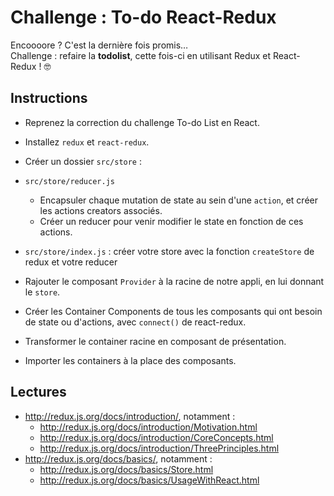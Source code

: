 # Challenge : To-do React-Redux

Encoooore ? C'est la dernière fois promis…  
Challenge : refaire la **todolist**, cette fois-ci en utilisant Redux et React-Redux ! :nerd_face:


## Instructions

* Reprenez la correction du challenge To-do List en React.

* Installez `redux` et `react-redux`.

* Créer un dossier `src/store` :

* `src/store/reducer.js`
  + Encapsuler chaque mutation de state au sein d'une `action`, et créer les actions creators associés.
  + Créer un reducer pour venir modifier le state en fonction de ces actions.

* `src/store/index.js` : créer votre store avec la fonction `createStore` de redux et votre reducer

* Rajouter le composant `Provider` à la racine de notre appli, en lui donnant le `store`.

* Créer les Container Components de tous les composants qui ont besoin de state ou d'actions, avec `connect()` de react-redux.

* Transformer le container racine en composant de présentation.

* Importer les containers à la place des composants.


## Lectures

* http://redux.js.org/docs/introduction/, notamment :
  + http://redux.js.org/docs/introduction/Motivation.html
  + http://redux.js.org/docs/introduction/CoreConcepts.html
  + http://redux.js.org/docs/introduction/ThreePrinciples.html
* http://redux.js.org/docs/basics/, notamment :
  + http://redux.js.org/docs/basics/Store.html
  + http://redux.js.org/docs/basics/UsageWithReact.html
